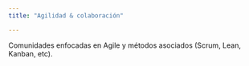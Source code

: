 ```yaml
---
title: "Agilidad & colaboración"

---
```


Comunidades enfocadas en Agile y métodos asociados (Scrum, Lean, Kanban, etc).